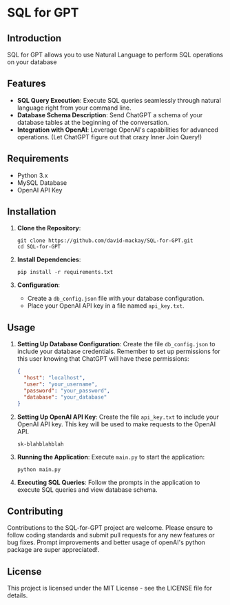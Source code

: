 
# SQL for GPT
## Introduction
SQL for GPT allows you to use Natural Language to perform SQL operations on your database

## Features
- **SQL Query Execution**: Execute SQL queries seamlessly through natural language right from your command line.
- **Database Schema Description**: Send ChatGPT a schema of your database tables at the beginning of the conversation.
- **Integration with OpenAI**: Leverage OpenAI's capabilities for advanced operations. (Let ChatGPT figure out that crazy Inner Join Query!)

## Requirements
- Python 3.x
- MySQL Database
- OpenAI API Key

## Installation
1. **Clone the Repository**:
   ```
   git clone https://github.com/david-mackay/SQL-for-GPT.git
   cd SQL-for-GPT
   ```

2. **Install Dependencies**:
   ```
   pip install -r requirements.txt
   ```

3. **Configuration**:
   - Create a `db_config.json` file with your database configuration.
   - Place your OpenAI API key in a file named `api_key.txt`.

## Usage
1. **Setting Up Database Configuration**:
   Create the file `db_config.json` to include your database credentials. Remember to set up permissions for this user knowing that ChatGPT will have these permissions:
   ```json
   {
     "host": "localhost",
     "user": "your_username",
     "password": "your_password",
     "database": "your_database"
   }
   ```
2. **Setting Up OpenAI API Key**:
   Create the file `api_key.txt` to include your OpenAI API key. This key will be used to make requests to the OpenAI API.
   ```
   sk-blahblahblah
   ```

3. **Running the Application**:
   Execute `main.py` to start the application:
   ```
   python main.py
   ```

4. **Executing SQL Queries**:
   Follow the prompts in the application to execute SQL queries and view database schema.

## Contributing
Contributions to the SQL-for-GPT project are welcome. Please ensure to follow coding standards and submit pull requests for any new features or bug fixes. Prompt improvements and better usage of openAI's python package are super appreciated!.

## License
This project is licensed under the MIT License - see the LICENSE file for details.
